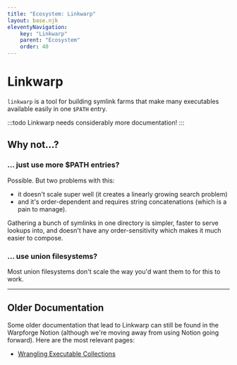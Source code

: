 ```yaml
---
title: "Ecosystem: Linkwarp"
layout: base.njk
eleventyNavigation:
    key: "Linkwarp"
    parent: "Ecosystem"
    order: 40
---
```


Linkwarp
========

`linkwarp` is a tool for building symlink farms that make many executables available easily in one `$PATH` entry.

:::todo
Linkwarp needs considerably more documentation!
:::



Why not...?
-----------

### ... just use more $PATH entries?

Possible.  But two problems with this:

- it doesn't scale super well (it creates a linearly growing search problem)
- and it's order-dependent and requires string concatenations (which is a pain to manage).

Gathering a bunch of symlinks in one directory is simpler,
faster to serve lookups into,
and doesn't have any order-sensitivity which makes it much easier to compose.

### ... use union filesystems?

Most union filesystems don't scale the way you'd want them to for this to work.



---



Older Documentation
-------------------

Some older documentation that lead to Linkwarp can still be found in the Warpforge Notion
(although we're moving away from using Notion going forward).
Here are the most relevant pages:

- [Wrangling Executable Collections](https://warpforge.notion.site/Wrangling-Executable-Collections-e9e1844bcfc44d528eed09107d2ebadc)


